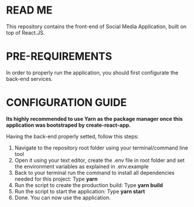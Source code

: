 # READ ME

This repository contains the front-end of Social Media Application, built on top of React.JS.
</br>


# PRE-REQUIREMENTS

In order to properly run the application, you should first configurate the back-end services.

# CONFIGURATION GUIDE

<strong>Its highly recommended to use Yarn as the package manager once this application was bootstraped by create-react-app.</strong>

Having the back-end properly setted, follow this steps:
</br>
<ol>
  <li>Navigate to the repository root folder using your terminal/command line tool</li>
  <li>Open it using your text editor, create the .env file in root folder and set the environment variables as explained in .env.example</li>
  <li>Back to your terminal run the command to install all dependencies needed for this project: Type <strong>yarn</strong></li>
  <li>Run the script to create the production build: Type <strong>yarn build</strong></li>
  <li>Run the script to start the application: Type <strong>yarn start</strong></li>
  <li>Done. You can now use the application.</li>
</ol>
